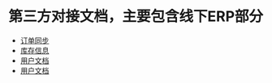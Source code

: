 # 第三方对接文档，主要包含线下ERP部分
* [订单同步](https://bluesx.github.io/3rd-party-integration/site/erp/interface/order-push.md)
* [库存信息](https://bluesx.github.io/3rd-party-integration/site/erp/interface/order-push.html)
* [用户文档](https://bluesx.github.io/3rd-party-integration/)
* [用户文档](https://bluesx.github.io/3rd-party-integration/)